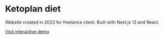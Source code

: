 # Ketoplan diet

Website created in 2023 for freelance client. Built with Next.js 13 and React.

[Visit interactive demo](https://x5io-ketoplan.netlify.app)